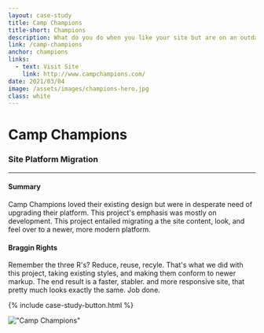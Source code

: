 ```yaml
---
layout: case-study
title: Camp Champions
title-short: Champions
description: What do you do when you like your site but are on an outdated platform? Move it to Typewriter!
link: /camp-champions
anchor: champions
links:
  - text: Visit Site
    link: http://www.campchampions.com/
date: 2021/03/04
image: /assets/images/champions-hero.jpg
class: white
---
```


# Camp Champions
### Site Platform Migration
---

#### Summary
Camp Champions loved their existing design but were in desperate need of upgrading their platform. This project's emphasis was mostly on development. This project entailed migrating a the site content, look, and feel over to a newer, more modern platform.

#### Braggin Rights
Remember the three R's? Reduce, reuse, recyle. That's what we did with this project, taking existing styles, and making them conform to newer markup. The end result is a faster, stabler. and more responsive site, that pretty much looks exactly the same. Job done.

{% include case-study-button.html %}

!["Camp Champions"](/assets/images/champions-full-site.jpg)
